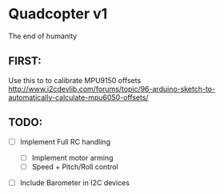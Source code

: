 # Quadcopter v1
The end of humanity

## FIRST:
Use this to to calibrate MPU9150 offsets
http://www.i2cdevlib.com/forums/topic/96-arduino-sketch-to-automatically-calculate-mpu6050-offsets/

## TODO:
- [ ] Implement Full RC handling
  - [ ] Implement motor arming
  - [ ] Speed + Pitch/Roll control
- [ ] Include Barometer in I2C devices



